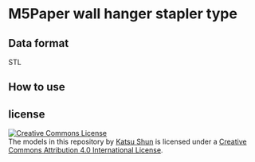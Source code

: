 # M5Paper wall hanger stapler type

## Data format
STL

## How to use



## license
<a rel="license" href="http://creativecommons.org/licenses/by/4.0/"><img alt="Creative Commons License" style="border-width:0" src="https://i.creativecommons.org/l/by/4.0/88x31.png" /></a><br /><span xmlns:dct="http://purl.org/dc/terms/" property="dct:title">The models in this repository</span> by <a xmlns:cc="http://creativecommons.org/ns#" href="https://github.com/Katsushun89/3d_print_models/" property="cc:attributionName" rel="cc:attributionURL">Katsu Shun</a> is licensed under a <a rel="license" href="http://creativecommons.org/licenses/by/4.0/">Creative Commons Attribution 4.0 International License</a>.

